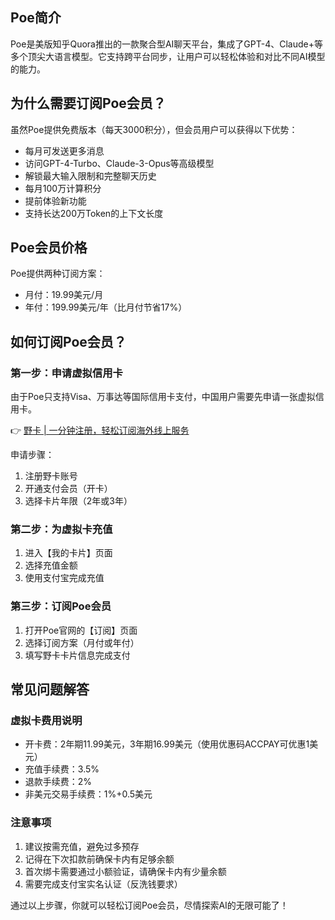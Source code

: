 ## Poe简介

Poe是美版知乎Quora推出的一款聚合型AI聊天平台，集成了GPT-4、Claude+等多个顶尖大语言模型。它支持跨平台同步，让用户可以轻松体验和对比不同AI模型的能力。

## 为什么需要订阅Poe会员？

虽然Poe提供免费版本（每天3000积分），但会员用户可以获得以下优势：

- 每月可发送更多消息
- 访问GPT-4-Turbo、Claude-3-Opus等高级模型
- 解锁最大输入限制和完整聊天历史
- 每月100万计算积分
- 提前体验新功能
- 支持长达200万Token的上下文长度

## Poe会员价格

Poe提供两种订阅方案：
- 月付：19.99美元/月
- 年付：199.99美元/年（比月付节省17%）

## 如何订阅Poe会员？

### 第一步：申请虚拟信用卡

由于Poe只支持Visa、万事达等国际信用卡支付，中国用户需要先申请一张虚拟信用卡。

👉 [野卡 | 一分钟注册，轻松订阅海外线上服务](https://bit.ly/bewildcard)

申请步骤：
1. 注册野卡账号
2. 开通支付会员（开卡）
3. 选择卡片年限（2年或3年）

### 第二步：为虚拟卡充值

1. 进入【我的卡片】页面
2. 选择充值金额
3. 使用支付宝完成充值

### 第三步：订阅Poe会员

1. 打开Poe官网的【订阅】页面
2. 选择订阅方案（月付或年付）
3. 填写野卡卡片信息完成支付

## 常见问题解答

### 虚拟卡费用说明
- 开卡费：2年期11.99美元，3年期16.99美元（使用优惠码ACCPAY可优惠1美元）
- 充值手续费：3.5%
- 退款手续费：2%
- 非美元交易手续费：1%+0.5美元

### 注意事项
1. 建议按需充值，避免过多预存
2. 记得在下次扣款前确保卡内有足够余额
3. 首次绑卡需要通过小额验证，请确保卡内有少量余额
4. 需要完成支付宝实名认证（反洗钱要求）

通过以上步骤，你就可以轻松订阅Poe会员，尽情探索AI的无限可能了！